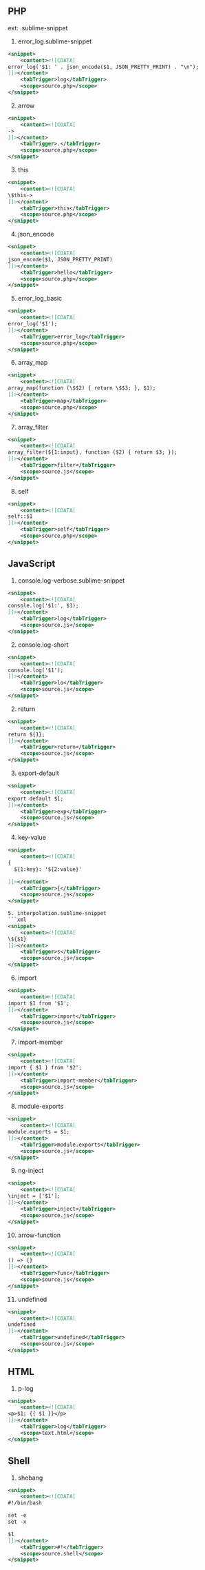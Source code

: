 ## PHP
ext: .sublime-snippet

1. error_log.sublime-snippet

```xml
<snippet>
	<content><![CDATA[
error_log('$1: ' . json_encode($1, JSON_PRETTY_PRINT) . "\n");
]]></content>
	<tabTrigger>log</tabTrigger>
	<scope>source.php</scope>
</snippet>
```

2. arrow
```xml
<snippet>
	<content><![CDATA[
->
]]></content>
	<tabTrigger>.</tabTrigger>
	<scope>source.php</scope>
</snippet>
```

3. this

```xml
<snippet>
	<content><![CDATA[
\$this->
]]></content>
	<tabTrigger>this</tabTrigger>
	<scope>source.php</scope>
</snippet>
```

4. json_encode
```xml
<snippet>
    <content><![CDATA[
json_encode($1, JSON_PRETTY_PRINT)
]]></content>
    <tabTrigger>hello</tabTrigger>
    <scope>source.php</scope>
</snippet>
```

5. error_log_basic
```xml
<snippet>
    <content><![CDATA[
error_log('$1');
]]></content>
    <tabTrigger>error_log</tabTrigger>
    <scope>source.php</scope>
</snippet>
```

6. array_map
```xml
<snippet>
    <content><![CDATA[
array_map(function (\$$2) { return \$$3; }, $1);
]]></content>
    <tabTrigger>map</tabTrigger>
    <scope>source.php</scope>
</snippet>
```

7. array_filter
```xml
<snippet>
    <content><![CDATA[
array_filter(${1:input}, function ($2) { return $3; });
]]></content>
    <tabTrigger>filter</tabTrigger>
    <scope>source.js</scope>
</snippet>
```

8. self
```xml
<snippet>
    <content><![CDATA[
self::$1
]]></content>
    <tabTrigger>self</tabTrigger>
    <scope>source.php</scope>
</snippet>
```

## JavaScript
1. console.log-verbose.sublime-snippet
```xml
<snippet>
    <content><![CDATA[
console.log('$1:', $1);
]]></content>
    <tabTrigger>log</tabTrigger>
    <scope>source.js</scope>
</snippet>
```

2. console.log-short
```xml
<snippet>
    <content><![CDATA[
console.log('$1');
]]></content>
    <tabTrigger>lo</tabTrigger>
    <scope>source.js</scope>
</snippet>
```

2. return
```xml
<snippet>
    <content><![CDATA[
return ${1};
]]></content>
    <tabTrigger>return</tabTrigger>
    <scope>source.js</scope>
</snippet>
```

3. export-default
```xml
<snippet>
    <content><![CDATA[
export default $1;
]]></content>
    <tabTrigger>exp</tabTrigger>
    <scope>source.js</scope>
</snippet>
```

4. key-value
```xml
<snippet>
    <content><![CDATA[
{
  ${1:key}: '${2:value}'

]]></content>
    <tabTrigger>{</tabTrigger>
    <scope>source.js</scope>
</snippet>

5. interpolation.sublime-snippet
```xml
<snippet>
    <content><![CDATA[
\${$1}
]]></content>
    <tabTrigger>s</tabTrigger>
    <scope>source.js</scope>
</snippet>
```

6. import
```xml
<snippet>
    <content><![CDATA[
import $1 from '$1';
]]></content>
    <tabTrigger>import</tabTrigger>
    <scope>source.js</scope>
</snippet>
```

7. import-member
```xml
<snippet>
    <content><![CDATA[
import { $1 } from '$2';
]]></content>
    <tabTrigger>import-member</tabTrigger>
    <scope>source.js</scope>
</snippet>
```

8. module-exports
```xml
<snippet>
    <content><![CDATA[
module.exports = $1;
]]></content>
    <tabTrigger>module.exports</tabTrigger>
    <scope>source.js</scope>
</snippet>
```

9. ng-inject
```xml
<snippet>
    <content><![CDATA[
\inject = ['$1'];
]]></content>
    <tabTrigger>inject</tabTrigger>
    <scope>source.js</scope>
</snippet>
```

10. arrow-function
```xml
<snippet>
    <content><![CDATA[
() => {}
]]></content>
    <tabTrigger>func</tabTrigger>
    <scope>source.js</scope>
</snippet>
```

11. undefined
```xml
<snippet>
    <content><![CDATA[
undefined
]]></content>
    <tabTrigger>undefined</tabTrigger>
    <scope>source.js</scope>
</snippet>
```

## HTML

1. p-log
```xml
<snippet>
    <content><![CDATA[
<p>$1: {{ $1 }}</p>
]]></content>
    <tabTrigger>log</tabTrigger>
    <scope>text.html</scope>
</snippet>
```

## Shell
1. shebang
```xml
<snippet>
    <content><![CDATA[
#!/bin/bash

set -e
set -x

$1
]]></content>
    <tabTrigger>#!</tabTrigger>
    <scope>source.shell</scope>
</snippet>
```

